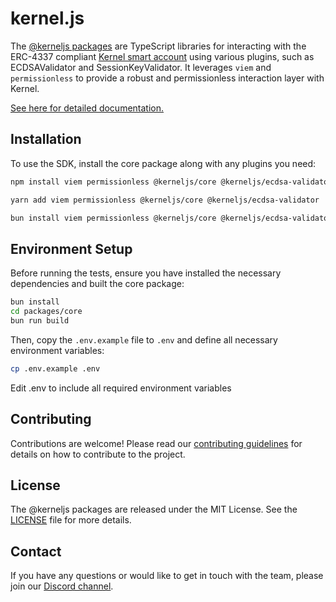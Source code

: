 # kernel.js

The [@kerneljs packages](https://www.npmjs.com/org/kerneljs) are TypeScript libraries for interacting with the ERC-4337 compliant [Kernel smart account](https://github.com/zerodevapp/kernel) using various plugins, such as ECDSAValidator and SessionKeyValidator. It leverages `viem` and `permissionless` to provide a robust and permissionless interaction layer with Kernel.

[See here for detailed documentation.](https://new-docs.zerodev.app/kerneljs/getting-started/intro)

## Installation

To use the SDK, install the core package along with any plugins you need:

```bash
npm install viem permissionless @kerneljs/core @kerneljs/ecdsa-validator
```

```bash
yarn add viem permissionless @kerneljs/core @kerneljs/ecdsa-validator
```

```bash
bun install viem permissionless @kerneljs/core @kerneljs/ecdsa-validator
```

## Environment Setup

Before running the tests, ensure you have installed the necessary dependencies and built the core package:
```bash
bun install
cd packages/core
bun run build
```

Then, copy the `.env.example` file to `.env` and define all necessary environment variables:
```bash
cp .env.example .env
```

Edit .env to include all required environment variables

## Contributing

Contributions are welcome! Please read our [contributing guidelines](./CONTRIBUTING.md) for details on how to contribute to the project.

## License

The @kerneljs packages are released under the MIT License. See the [LICENSE](./LICENSE) file for more details.

## Contact

If you have any questions or would like to get in touch with the team, please join our [Discord channel](https://discord.gg/KS9MRaTSjx).
